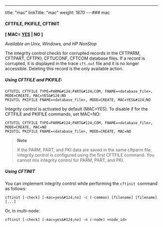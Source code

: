 ---
title: "mac"
linkTitle: "mac"
weight: 1870
---### mac

#### CFTFILE, PKIFILE, CFTINIT

****[ MAC= <u>YES</u> &#124; NO ]****

*Available on Unix, Windows, and HP NonStop*

The integrity control checks for corrupted records in the CFTPARM, CFTPART, CFTPKI, CFTUCONF, CFTCOM database files. If a record is corrupted, it is displayed in the trace `cft.out` file and it is no longer accessible. Deleting this record is the only available action.

##### Using CFTFILE and PKIFILE:

```
CFTUTIL CFTFILE TYPE=PARM&#124;PART&#124;COM, FNAME=<database_file>, MODE=CREATE, MAC=YES&#124;NO
PKIUTIL PKIFILE FNAME=<database_file>, MODE=CREATE, MAC=YES&#124;NO
```

Integrity control is activated by default (MAC=YES). To disable if for the CFTFILE and PKIFILE commands, set MAC=NO:

```
CFTUTIL CFTFILE TYPE=PARM&#124;PART&#124;COM, FNAME=<database_file>, MODE=CREATE, MAC=NO
PKIUTIL PKIFILE FNAME=<database_file>, MODE=CREATE, MAC=NO
```

> **Note**
>
> If the PARM, PART, and PKI data are saved in the same cftparm file, integrity control is configured using the first CFTFILE command. You cannot mix integrity control for PARM, PART, and PKI.

##### Using CFTINIT

You can implement integrity control while performing the `cftinit `command as follows:

```
cftinit [-check] [-mac=yes&#124;no] -c (-common) [filename] [filename] [...]
```

Or, in multi-node:

```
cftinit [-check] [-mac=yes&#124;no] -n (-node) <node_id>
```
